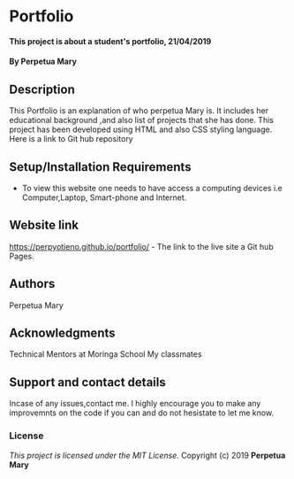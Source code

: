 # Portfolio
#### This project is about a student's portfolio, 21/04/2019
#### By **Perpetua Mary**
## Description
This Portfolio is an explanation of who perpetua Mary is. It includes her educational background ,and also list of projects that she has done. This project has been developed using HTML and also CSS styling language. Here is a link to Git hub repository 
## Setup/Installation Requirements
* To view this website one needs to have access a computing devices i.e Computer,Laptop, Smart-phone and Internet.
## Website link
https://perpyotieno.github.io/portfolio/ - The link to the live site a Git hub Pages.
## Authors
Perpetua Mary
## Acknowledgments
Technical Mentors at Moringa School
My classmates
## Support and contact details
Incase of any issues,contact me. I highly encourage you to make any improvemnts on the code if you can and do not hesistate to let me know.
### License
*This project is licensed under the MIT License.*
Copyright (c) 2019 **Perpetua Mary**

